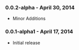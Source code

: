 ### 0.0.2-alpha - April 30, 2014
* Minor Additions

### 0.0.1-alpha1 - April 17, 2014
* Initial release
